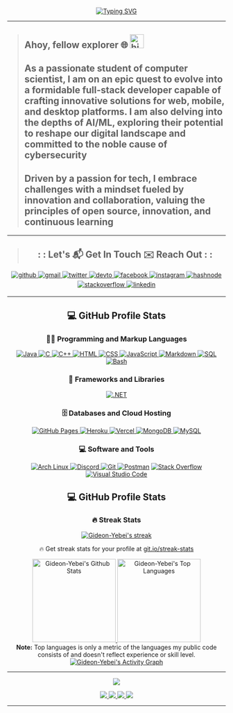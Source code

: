 <!-- markdownlint-disable MD033 -->
#

<div align="center"">
   <a href="https://git.io/typing-svg">
      <img
      src="https://readme-typing-svg.demolab.com?font=Fira+Code&weight=900&size=30&pause=8000&color=869750&center=true&vCenter=true&random=true&width=435&lines=LinuXpert;Software+Engineer;" alt="Typing SVG"
      />
   </a>
</div>

---

> ## Ahoy, fellow explorer 🌐 <img src="https://github.com/blackcater/blackcater/raw/main/images/Hi.gif" height="32" alt="hi"/>
>
> ## As a passionate student of computer scientist, I am on an epic quest to evolve into a formidable full-stack developer capable of crafting innovative solutions for web, mobile, and desktop platforms. I am also delving into the depths of AI/ML, exploring their potential to reshape our digital landscape and committed to the noble cause of cybersecurity
>
> ## Driven by a passion for tech, I embrace challenges with a mindset fueled by innovation and collaboration, valuing the principles of open source, innovation, and continuous learning

---

> <h2 align="center">: : Let's 📬 Get In Touch ✉️ Reach Out : :</h2>

<div align="center">
   <a href="https://github.com/Gideon-Yebei" target="_blank">
      <img
      src=https://img.shields.io/badge/github-%2324292e.svg?&style=for-the-badge&logo=github&logoColor=black
      alt=github style="margin-bottom: 5px;" />
   </a>
   <a href="mailto:hk-axl-coder@proton.me" target="_blank">
        <img
        src=https://img.shields.io/badge/gmail-%2324292e.svg?&style=for-the-badge&logo=gmail logoColor=red
        alt=gmail style="margin-bottom: 5px;" />
    </a>
    <a href="https://twitter.com/GideonYebei" target="_blank">
        <img
        src=https://img.shields.io/badge/twitter-%2300acee.svg?&style=for-the-badge&logo=twitter&logoColor=lightgrey
        alt=twitter style="margin-bottom: 5px;" />
    </a>
    <a href="https://dev.to/HK-AXL-CODER" target="_blank">
        <img
        src=https://img.shields.io/badge/dev.to-%2308090A.svg?&style=for-the-badge&logo=dev.to&logoColor=white
        alt=devto style="margin-bottom: 5px;" />
    </a>
    <a href="https://m.facebook.com/profile.php/?id=100088037815575" target="_blank">
        <img
        src=https://img.shields.io/badge/facebook-%232E87FB.svg?&style=for-the-badge&logo=facebook&logoColor=white
        alt=facebook style="margin-bottom: 5px;" />
    </a>
    <a href="https://www.instagram.com/calcare_spellbound/" target="_blank">
        <img
        src=https://img.shields.io/badge/instagram-%23000000.svg?&style=for-the-badge&logo=instagram&logoColor=green
        alt=instagram style="margin-bottom: 5px;" />
    </a>
    <a href="https://hashnode.com/@ZenithNova" target="_blank">
        <img
        src=https://img.shields.io/badge/hashnode-%232962FF.svg?&style=for-the-badge&logo=hashnode&logoColor=white
        alt=hashnode style="margin-bottom: 5px;" />
    </a>
    <a href="https://stackoverflow.com/users/HK-AXL-CODER" target="_blank">
        <img
        src=https://img.shields.io/badge/stackoverflow-%23F28032.svg?&style=for-the-badge&logo=stackoverflow&logoColor=white
        alt=stackoverflow style="margin-bottom: 5px;" />
    </a>
    <a href="https://linkedin.com/in/gideon-yebei" target="_blank">
        <img
        src=https://img.shields.io/badge/linkedin-%231E77B5.svg?&style=for-the-badge&logo=linkedin&logoColor=blue
        alt=linkedin style="margin-bottom: 5px;" />
    </a>
</div>

---

  <!-- Some badges are from https://github.com/Ileriayo/markdown-badges -->
  <div align="center">
        <h2>💻 GitHub Profile Stats</h2>
        <h3>👨‍💻 Programming and Markup Languages</h3>
        <a href="https://github.com/search?q=user%3ADenverCoder1+language%3Ajava">
                <img alt="Java"
                src="https://custom-icon-badges.demolab.com/badge/Java-007396.svg?logo=java&logoColor=white">
        </a>
        <a href="https://github.com/search?q=user%3ADenverCoder1+language%3Ac">
                 <img alt="C"
                 src="https://custom-icon-badges.demolab.com/badge/C-03599C.svg?logo=c-in-hexagon&logoColor=white">
        </a>
        <a href="https://github.com/search?q=user%3ADenverCoder1+language%3Acpp">
                <img alt="C++"
                src="https://custom-icon-badges.demolab.com/badge/C++-9C033A.svg?logo=cpp2&logoColor=white">
        </a>
        <!-- <a href="https://github.com/search?q=user%3ADenverCoder1+language%3Acsharp">
                <img alt="C#"
                src="https://custom-icon-badges.demolab.com/badge/C%23-68217A.svg?logo=cs2&logoColor=white">
        </a> -->
        <a href="https://github.com/search?q=user%3ADenverCoder1+language%3Ahtml">
                <img alt="HTML"
                src="https://img.shields.io/badge/HTML-E34F26.svg?logo=html5&logoColor=white">
        </a>
        <a href="https://github.com/search?q=user%3ADenverCoder1+language%3Acss">
                <img alt="CSS"
                src="https://img.shields.io/badge/CSS-1572B6.svg?logo=css3&logoColor=white">
        </a>
        <a href="https://github.com/search?q=user%3ADenverCoder1+language%3Ajavascript">
                <img alt="JavaScript"
                src="https://img.shields.io/badge/JavaScript-F7DF1E.svg?logo=javascript&logoColor=black">
        </a>
        <a href="https://github.com/search?q=user%3ADenverCoder1+language%3Amarkdown">
                <img alt="Markdown"
                src="https://img.shields.io/badge/Markdown-000000.svg?logo=markdown&logoColor=white">
        </a>
        <a href="https://github.com/search?q=user%3ADenverCoder1+language%3Asql">
                <img alt="SQL"
                src="https://custom-icon-badges.demolab.com/badge/SQL-025E8C.svg?logo=database&logoColor=white">
        </a>
        <a href="https://github.com/search?q=user%3ADenverCoder1+language%3Abash">
                <img alt="Bash"
                src="https://img.shields.io/badge/Bash-121011.svg?logo=gnu-bash&logoColor=white">
        </a>
  </div>

  <div align="center">
        <h3>🧰 Frameworks and Libraries</h3>
        <a href="#">
                <img alt=".NET"
                src="https://img.shields.io/badge/NET-5C2D91?logo=.net&logoColor=white">
        </a>
  </div>

  <div align="center">
        <h3>🗄️ Databases and Cloud Hosting</h3>
        <a href="#">
                <img alt="GitHub Pages"
                src="https://img.shields.io/badge/GitHub%20Pages-327FC7.svg?logo=github&logoColor=white">
        </a>
        <a href="#">
                <img alt="Heroku"
                src="https://img.shields.io/badge/Heroku-430098.svg?logo=heroku&logoColor=white">
        </a>
        <a href="#">
                <img alt="Vercel"
                src="https://img.shields.io/badge/Vercel-000000.svg?logo=vercel&logoColor=white">
        </a>
        <a href="#">
                <img alt="MongoDB"
                src ="https://img.shields.io/badge/MongoDB-4ea94b.svg?logo=mongodb&logoColor=white">
        </a>
        <a href="#">
                <img alt="MySQL"
                src="https://img.shields.io/badge/MySQL-00f.svg?logo=mysql&logoColor=white">
        </a>
  </div>

  <div align="center">
        <h3>💻 Software and Tools</h3>
        <a href="#">
                <img alt="Arch Linux"
                src="https://img.shields.io/badge/Arch%20Linux-1793D1.svg?logo=arch-linux&logoColor=white">
        </a>
        <a href="#">
                <img alt="Discord"
                src="https://img.shields.io/badge/-Discord-5865F2.svg?logo=discord&logoColor=white">
        </a>
        <a href="#">
                <img alt="Git"
                src="https://img.shields.io/badge/Git-F05033.svg?logo=git&logoColor=white">
        </a>
        <a href="#">
                <img alt="Postman"
                src="https://img.shields.io/badge/Postman-FF6C37?logo=postman&logoColor=white"></a>
        <a href="#">
                <img alt="Stack Overflow"
                src="https://img.shields.io/badge/-Stack%20Overflow-FE7A16?logo=stack-overflow&logoColor=white">
        </a>
        <a href="#">
                <img alt="Visual Studio Code"
                src="https://img.shields.io/badge/Visual%20Studio%20Code-0078d7.svg?logo=visual-studio-code&logoColor=white">
        </a>
  </div>

<div align="center">
  <h2>💻 GitHub Profile Stats</h2>

 <h3>🔥 Streak Stats</h3>
  <!-- GitHub Readme Streak Stats - https://github.com/DenverCoder1/github-readme-streak-stats -->
  <p>
        <a href="https://github.com/DenverCoder1/github-readme-streak-stats">
                <!-- Use https://streak-stats.demolab.com or self-host with your own Vercel app - visit https://git.io/streak-stats for instructions -->
                <img title="🔥 Get streak stats for your profile at git.io/streak-stats"
                alt="Gideon-Yebei's streak"
                src="https://github-readme-streak-stats-9m8ugfa77-denvercoder1.vercel.app/?user=Gideon-Yebei&theme=monokai-metallian&hide_border=true"/>
        </a>
        <p>🔥 Get streak stats for your profile at
                <a href="https://git.io/streak-stats">git.io/streak-stats</a>
        </p>
  </p>
  <!-- https://github.com/anuraghazra/github-readme-stats -->
<a href="https://github.com/anuraghazra/github-readme-stats">
        <img alt="Gideon-Yebei's Github Stats"
        src="https://denvercoder1-github-readme-stats.vercel.app/api/?username=Gideon-Yebei&show_icons=true&include_all_commits=true&count_private=true&theme=react&hide_border=true&bg_color=1F222E&title_color=F85D7F&icon_color=F8D866"
        height="192px"/>
</a>
        <a href="https://github.com/anuraghazra/github-readme-stats">
        <img alt="Gideon-Yebei's Top Languages"
        src="https://denvercoder1-github-readme-stats.vercel.app/api/top-langs/?username=Gideon-Yebei&langs_count=8&layout=compact&theme=react&hide_border=true&bg_color=1F222E&title_color=F85D7F&icon_color=F8D866&hide=Jupyter%20Notebook,Roff"
        height="192px"/>
</a>
<br/>
<b>Note:</b> Top languages is only a metric of the languages my public code consists of and doesn't reflect experience or skill level.
  <!-- https://github.com/ashutosh00710/github-readme-activity-graph -->
<a href="https://github.com/ashutosh00710/github-readme-activity-graph">
        <img alt="Gideon-Yebei's Activity Graph"
        src="https://github-readme-activity-graph.vercel.app/graph/?username=Gideon-Yebei&bg_color=1F222E&color=F8D866&line=F85D7F&point=FFFFFF&hide_border=true" />
</a>
</div>
<!--
**Cloud Services:**

![AWS](https://img.shields.io/badge/Cloud-AWS-informational?style=flat&logo=amazon-aws&logoColor=white&color=6aa6f8)
![API Gateway](https://img.shields.io/badge/API-Gateway-informational?style=flat&logo=amazon-api-gateway&logoColor=white&color=6aa6f8)
![DynamoDB](https://img.shields.io/badge/Database-DynamoDB-informational?style=flat&logo=amazon-dynamodb&logoColor=white&color=6aa6f8)
![AWS Lambda](https://img.shields.io/badge/Compute-AWS_Lambda-informational?style=flat&logo=amazon-aws&logoColor=white&color=6aa6f8)
![CloudWatch](https://img.shields.io/badge/Monitoring-CloudWatch-informational?style=flat&logo=amazon-cloudwatch&logoColor=white&color=6aa6f8)
![SQS](https://img.shields.io/badge/Queue-SQS-informational?style=flat&logo=amazon-sqs&logoColor=white&color=6aa6f8)

**Programming Languages:**

![Java](https://img.shields.io/badge/Code-Java-informational?style=flat&logo=java&logoColor=white&color=6aa6f8)
![C](https://img.shields.io/badge/Code-C-informational?style=flat&logo=c&logoColor=white&color=6aa6f8)
![Go](https://img.shields.io/badge/Code-C++-informational?style=flat&logo=c++&logoColor=white&color=6aa6f8)
![Rust](https://img.shields.io/badge/Code-Rust-informational?style=flat&logo=rust&logoColor=white&color=6aa6f8)

**Tools and Services:**

![Kubernetes](https://img.shields.io/badge/Tools-Kubernetes-informational?style=flat&logo=kubernetes&logoColor=white&color=6aa6f8)
![Docker](https://img.shields.io/badge/Tools-Docker-informational?style=flat&logo=docker&logoColor=white&color=6aa6f8)
![Vercel](https://img.shields.io/badge/Tools-Vercel-informational?style=flat&logo=vercel&logoColor=white&color=6aa6f8)

-->

<!--

<div align="center">

<h2  style="color: #ff25;">SKILL : : SET</h2>
<h2  style="color: #ff25;">WEB</h2>
<h3 align="center"  style="color: #ff5;"> Frontend </h3>
<img src="https://skillicons.dev/icons?i=html,css,js" />
<h3 align="center" style="color: #ff5;"> Backend</h3>
<img src="https://skillicons.dev/icons?i=js,php,java" />
<h3 align="center" style="color: #ff5;">🧰 Frameworks & Libraries</h3>
<img src="https://skillicons.dev/icons?i=nodejs,react,bootstrap" />
</div>

<div align="center">
    <h2  style="color: #ff25;">🗄️ DATABASES : : CLOUD : : HOSTING</h2>
    <img src="https://skillicons.dev/icons?i=mysql,mongodb,heroku,vercel,nginx,wordpress,webflow" />
</div>

<div align="center">
    <h2  style="color: #ff25;">💻 SOFTWARES : : TOOLS</h2>
    <img src="https://skillicons.dev/icons?i=linux,bash,perl,lua,docker,github,idea,vscode,git,figma,blender" />
</div>

<div align="center">
    <h2  style="color: #ff25;">👨‍💻 LANGUAGES</h2>
    <img src="https://skillicons.dev/icons?i=c,cpp,java,dotnet,sql" />
</div>
-->

---

<!--
<h3 align="center">
    <img src="https://i.imgur.com/YCw47Dm.gif" />
</h3>
<div>
    <a href="https://github.com/anuraghazra/github-readme-stats">
        <img alt="Gideon-Yebei's Github Stats" src="https://github-readme-stats.vercel.app/api?username=Gideon-Yebei&theme=monokai&hide_border=true&show_icons=true&show=reviews,discussions_started,discussions_answered,prs_merged,prs_merged_percentage" height="192px"/>
    </a>
</div>
<div>
    <a href="https://github.com/Gideon-Yebei/github-readme-streak-stats">
        <img title="🔥 Get streak stats for your profile at git.io/streak-stats" alt="Gideon's streak" src="https://streak-stats.demolab.com/?user=Gideon-Yebei&theme=monokai&hide_border=true"/>
    </a>
</div>
<div>
    <a href="https://github.com/anuraghazra/github-readme-stats">
        <img alt="Gideon-Yebei's Top Languages" src="https://denvercoder1-github-readme-stats.vercel.app/api/top-langs/?username=Gideon-Yebei&langs_count=8&layout=compact&theme=monokai&hide_border=true&bg_color=1F222E&title_color=F85D7F&icon_color=F8D866&hide=Jupyter%20Notebook,Roff" height="192px"/>
    </a>
</div>
<div>
    <a href="https://github.com/ashutosh00710/github-readme-activity-graph">
        <img alt="Gideon-Yebei's Activity Graph" src="https://github-readme-activity-graph.vercel.app/graph/?username=Gideon-Yebei&theme=monokai&bg_color=1F222E&color=F8D866&line=F85D7F&point=FFFFFF&hide_border=true" />
    </a>
</div>

-->

<!--🏆TROPHYGIF-->
<!--![Trophy](https://media.tenor.com/0ENB5HuTH0gAAAAi/trophy-beker.gif)-->

<!--## MY :🏆: TROPHIES-->

<!--https://github.com/ryo-ma/github-profile-trophy-->
<p align="center">
    <img src="https://github-profile-trophy.vercel.app/?username=Gideon-Yebei&no-bg=true&no-frame=true"/>
</p>

<div align="center">
    <a href="#">
        <img src="https://komarev.com/ghpvc/?username=Gideon-Yebei&color=0E9C47&style=for-the-badge"/>
    </a>
    <a href="#">
        <img src="https://custom-icon-badges.demolab.com/badge/dynamic/json?logo=star&color=55960c&labelColor=488207&label=Stars&style=for-the-badge&query=%24.stars&url=https://api.github-star-counter.workers.dev/user/Gideon-Yebei"/>
    </a>
    <a href="#">
        <img src="https://custom-icon-badges.demolab.com/github/followers/Gideon-Yebei?color=236ad3&labelColor=1155ba&style=for-the-badge&logo=person-add&label=Follow&logoColor=white"/>
    </a>
    <a href="https://github.com/DenverCoder1/Simple-View-Counter">
        <img src="https://freshidea.com/jonah/app/DenverCoder1-profile-views"/>
    </a>
</div>

---

<!--<div align="center">
    <img align="left" alt="Linux" style="margin: 10px;" src="code.gif" width=700>
    <img align="right" style="margin: 10px;" src="https://spotify-github-profile.vercel.app/api/view?uid=31cqwbo2kaamwykjzxgm44j6aexu&cover_image=true&theme=default&show_offline=false&background_color=121212&interchange=false"  width=400 />
</div>-->
<!--
<div align="right">
    <img src="https://raw.githubusercontent.com/trinib/trinib/a5f17399d881c5651a89bfe4a621014b08346cf0/images/marquee.svg" />
</div>
-->

<!-- markdownlint-enable MD033 -->
